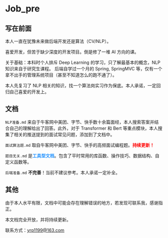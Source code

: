 # Job_pre

## 写在前面

本人一直在犹豫未来做后端开发还是算法（CV/NLP）。

喜爱开发，但苦于缺少深度的开发项目。倒是修了一堆 AI 方向的课。

关于基础：本科时个人排斥 Deep Learning 的学习，只了解最基本的概念，NLP 知识来自于研究生课程。 后端自学过一个月的 Spring, SpringMVC 等，仅有一个拿不出手的管理系统项目（甚至不知道怎么的跑不通了）。

本人先复习了 NLP 相关的知识，找一个算法岗实习作为保底。本人承诺，一定回归自己喜爱的开发上。


## 文档

`NLP准备.md` 来自于牛客网中美团、字节、快手数十余篇面经，本人搜索答案并结合自己的理解给出了回答。此外，对于 Transformer 和 Bert 等重点模块，本人搜集了相关的推送提到的面试常见问题，添加到了文档中。

`面试算法题.md` 取自牛客网中美团、字节、快手的高频面试编程题。<font color=red>**持续更新！**</font>

`题目无关.md` 是<font color=dodgerblue>**工具型文档**</font>。包含了平时常用的库函数、操作技巧、数据结构、自定义函数等。

`后端准备.md` **不完善**！当前不建议参考。本人承诺一定补全。


## 其他

由于本人水平有限，文档中可能会存在理解错误的地方，若发现可联系我，感谢指正。

本文档完全开放，并将持续更新。

联系方式：yrp1199@163.com
